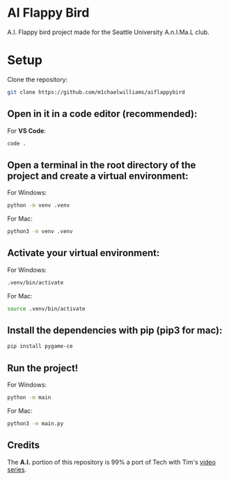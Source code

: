 # AI Flappy Bird
A.I. Flappy bird project made for the Seattle University A.n.I.Ma.L club.

# Setup

Clone the repository:
```bash
git clone https://github.com/m1chaelwilliams/aiflappybird
```

## Open in it in a code editor (recommended):

For __VS Code__:
```bash
code .
```

## Open a terminal in the root directory of the project and create a virtual environment:

For Windows:
```bash
python -m venv .venv
```

For Mac:
```bash
python3 -m venv .venv
```

## Activate your virtual environment:

For Windows:
```bash
.venv/bin/activate
```

For Mac:
```bash
source .venv/bin/activate
```

## Install the dependencies with pip (pip3 for mac):

```bash
pip install pygame-ce
```

## Run the project!

For Windows:
```bash
python -m main
```

For Mac:
```bash
python3 -m main.py
```

## Credits

The __A.I.__ portion of this repository is 99% a port of Tech with Tim's [video series](https://youtube.com/playlist?list=PLzMcBGfZo4-lwGZWXz5Qgta_YNX3_vLS2&si=2zazEkI7Tu0zfd8K).	